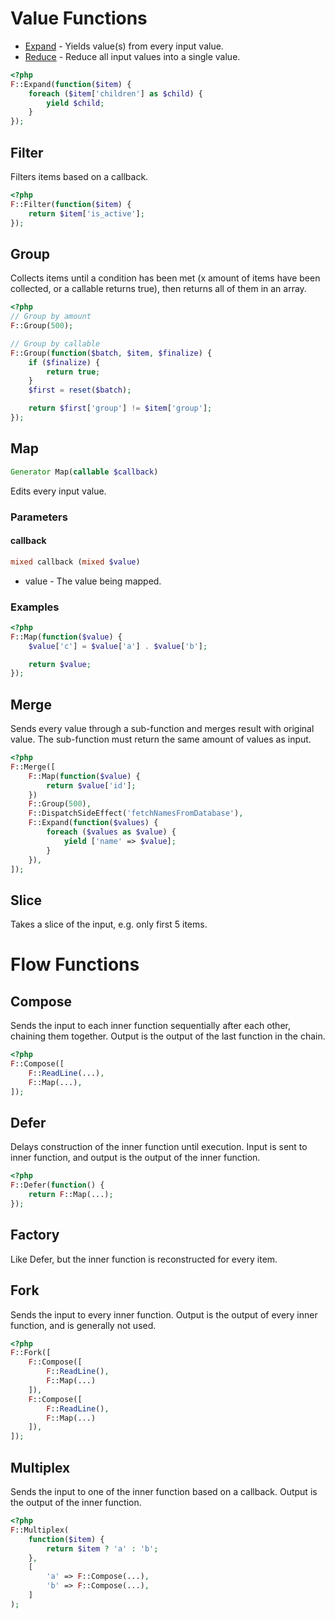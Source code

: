 # Value Functions

* [Expand](docs/functions/expand.md) - Yields value(s) from every input value.
* [Reduce](docs/functions/reduce.md) - Reduce all input values into a single value.


```php
<?php
F::Expand(function($item) {
    foreach ($item['children'] as $child) {
        yield $child;
    }
});
```


## Filter

Filters items based on a callback.

```php
<?php
F::Filter(function($item) {
    return $item['is_active'];
});
```


## Group

Collects items until a condition has been met (x amount of items have been collected, or a callable returns true), then returns all of them in an array.

```php
<?php
// Group by amount
F::Group(500);

// Group by callable
F::Group(function($batch, $item, $finalize) {
    if ($finalize) {
        return true;
    }
    $first = reset($batch);

    return $first['group'] != $item['group'];
});
```


## Map

```php
Generator Map(callable $callback)
```

Edits every input value.

### Parameters

#### callback
```php
mixed callback (mixed $value)
```

* value - The value being mapped.

### Examples

```php
<?php
F::Map(function($value) {
    $value['c'] = $value['a'] . $value['b'];

    return $value;
});
```


## Merge

Sends every value through a sub-function and merges result with original value. The sub-function must return the same amount of values as input.

```php
<?php
F::Merge([
    F::Map(function($value) {
        return $value['id'];
    })
    F::Group(500),
    F::DispatchSideEffect('fetchNamesFromDatabase'),
    F::Expand(function($values) {
        foreach ($values as $value) {
            yield ['name' => $value];
        }
    }),
]);
```


## Slice

Takes a slice of the input, e.g. only first 5 items.


# Flow Functions

## Compose

Sends the input to each inner function sequentially after each other, chaining them together. Output is the output of the last function in the chain.

```php
<?php
F::Compose([
    F::ReadLine(...),
    F::Map(...),
]);
```


## Defer
Delays construction of the inner function until execution. Input is sent to inner function, and output is the output of the inner function.

```php
<?php
F::Defer(function() {
    return F::Map(...);
});
```


## Factory
Like Defer, but the inner function is reconstructed for every item.


## Fork

Sends the input to every inner function. Output is the output of every inner function, and is generally not used.

```php
<?php
F::Fork([
    F::Compose([
        F::ReadLine(),
        F::Map(...)
    ]),
    F::Compose([
        F::ReadLine(),
        F::Map(...)
    ]),
]);
```


## Multiplex

Sends the input to one of the inner function based on a callback. Output is the output of the inner function.

```php
<?php
F::Multiplex(
    function($item) {
        return $item ? 'a' : 'b';
    },
    [
        'a' => F::Compose(...),
        'b' => F::Compose(...),
    ]
);
```
